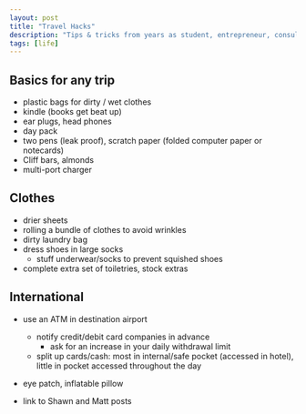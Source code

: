 ```yaml
---
layout: post
title: "Travel Hacks"
description: "Tips & tricks from years as student, entrepreneur, consultant, and vagabond."
tags: [life]
---
```


## Basics for any trip

* plastic bags for dirty / wet clothes
* kindle (books get beat up)
* ear plugs, head phones
* day pack
* two pens (leak proof), scratch paper (folded computer paper or notecards)
* Cliff bars, almonds
* multi-port charger

## Clothes

* drier sheets
* rolling a bundle of clothes to avoid wrinkles
* dirty laundry bag
* dress shoes in large socks
  * stuff underwear/socks to prevent squished shoes
* complete extra set of toiletries, stock extras


## International
* use an ATM in destination airport
  * notify credit/debit card companies in advance
    * ask for an increase in your daily withdrawal limit
  * split up cards/cash: most in internal/safe pocket (accessed in hotel),
    little in pocket accessed throughout the day
* eye patch, inflatable pillow

* link to Shawn and Matt posts

[super-packer]: http://www.shawnlankton.com/2011/02/become-a-super-packer/
[power-strip]: http://www.shawnlankton.com/2012/07/best-travel-power-strip/
[matt]: http://matt.might.net/articles/travel-hacks/
